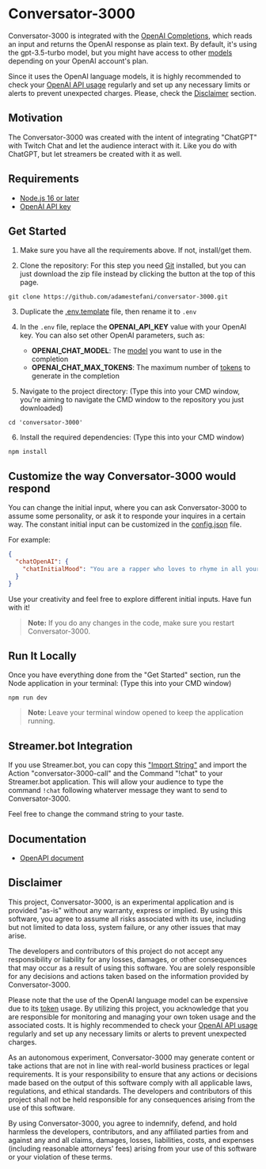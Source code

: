 # Conversator-3000

Conversator-3000 is integrated with the [OpenAI Completions](https://platform.openai.com/docs/api-reference/completions), which reads an input and returns the OpenAI response as plain text.
By default, it's using the gpt-3.5-turbo model, but you might have access to other [models](https://platform.openai.com/docs/models/overview) depending on your OpenAI account's plan.

Since it uses the OpenAI language models, it is highly recommended to check your [OpenAI API usage](https://platform.openai.com/account/usage) regularly and set up any necessary limits or alerts to prevent unexpected charges.
Please, check the [Disclaimer](#disclaimer) section.


## Motivation

The Conversator-3000 was created with the intent of integrating "ChatGPT" with Twitch Chat and let the audience interact with it. Like you do with ChatGPT, but let streamers be created with it as well.

## Requirements

* [Node.js 16 or later](https://nodejs.org/en/download)
* [OpenAI API key](https://platform.openai.com/account/api-keys)


## Get Started

1. Make sure you have all the requirements above. If not, install/get them.

2. Clone the repository: For this step you need [Git](https://git-scm.com/downloads) installed, but you can just download the zip file instead by clicking the button at the top of this page.
```
git clone https://github.com/adamestefani/conversator-3000.git
```

3. Duplicate the [.env.template](./.env.template) file, then rename it to `.env`

4. In the `.env` file, replace the **OPENAI_API_KEY** value with your OpenAI key.
You can also set other OpenAI parameters, such as:
    * **OPENAI_CHAT_MODEL**: The [model](https://platform.openai.com/docs/api-reference/completions/create#completions/create-model) you want to use in the completion
    * **OPENAI_CHAT_MAX_TOKENS**: The maximum number of [tokens](https://platform.openai.com/docs/api-reference/completions/create#completions/create-max_tokens) to generate in the completion


5. Navigate to the project directory: (Type this into your CMD window, you're aiming to navigate the CMD window to the repository you just downloaded)

```
cd 'conversator-3000'
```

6. Install the required dependencies: (Type this into your CMD window)
```
npm install
```

## Customize the way Conversator-3000 would respond

You can change the initial input, where you can ask Conversator-3000 to assume some personality, or ask it to responde your inquires in a certain way.
The constant initial input can be customized in the [config.json](./src/config/config.json) file.

For example:
```json
{
  "chatOpenAI": {
    "chatInitialMood": "You are a rapper who loves to rhyme in all your answers."
  }
}
```
Use your creativity and feel free to explore different initial inputs. Have fun with it!

>**Note:** If you do any changes in the code, make sure you restart Conversator-3000.

## Run It Locally

Once you have everything done from the "Get Started" section, run the Node application in your terminal: (Type this into your CMD window)
```
npm run dev
```
> **Note:** Leave your terminal window opened to keep the application running.

## Streamer.bot Integration

If you use Streamer.bot, you can copy this ["Import String"](util/streamerbot-action-import.txt) and import the Action "conversator-3000-call" and the Command "!chat" to your Streamer.bot application.
This will allow your audience to type the command `!chat` following whaterver message they want to send to Conversator-3000.

Feel free to change the command string to your taste.

## Documentation

* [OpenAPI document](https://editor.swagger.io/?url=https://raw.githubusercontent.com/adamestefani/conversator-3000/main/api-docs/swagger.yaml)

## Disclaimer

This project, Conversator-3000, is an experimental application and is provided "as-is" without any warranty, express or implied. By using this software, you agree to assume all risks associated with its use, including but not limited to data loss, system failure, or any other issues that may arise.

The developers and contributors of this project do not accept any responsibility or liability for any losses, damages, or other consequences that may occur as a result of using this software. You are solely responsible for any decisions and actions taken based on the information provided by Conversator-3000.

Please note that the use of the OpenAI language model can be expensive due to its [token](https://platform.openai.com/tokenizer) usage. By utilizing this project, you acknowledge that you are responsible for monitoring and managing your own token usage and the associated costs. It is highly recommended to check your [OpenAI API usage](https://platform.openai.com/account/usage) regularly and set up any necessary limits or alerts to prevent unexpected charges.

As an autonomous experiment, Conversator-3000 may generate content or take actions that are not in line with real-world business practices or legal requirements. It is your responsibility to ensure that any actions or decisions made based on the output of this software comply with all applicable laws, regulations, and ethical standards. The developers and contributors of this project shall not be held responsible for any consequences arising from the use of this software.

By using Conversator-3000, you agree to indemnify, defend, and hold harmless the developers, contributors, and any affiliated parties from and against any and all claims, damages, losses, liabilities, costs, and expenses (including reasonable attorneys' fees) arising from your use of this software or your violation of these terms.